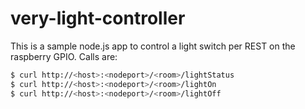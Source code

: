 # very-light-controller

This is a sample node.js app to control a light switch per REST on the raspberry GPIO. Calls are:

````sh
$ curl http://<host>:<nodeport>/<room>/lightStatus
$ curl http://<host>:<nodeport>/<room>/lightOn
$ curl http://<host>:<nodeport>/<room>/lightOff

